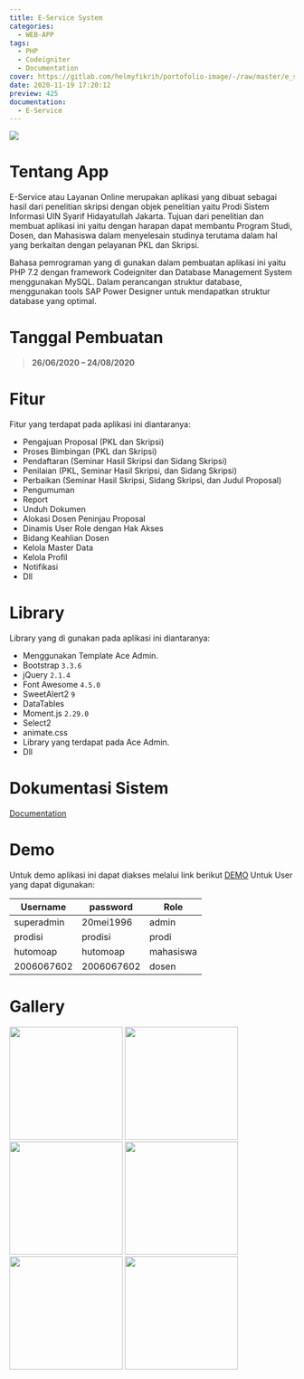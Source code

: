 ```yaml
---
title: E-Service System
categories:
  - WEB-APP
tags:
  - PHP
  - Codeigniter
  - Documentation
cover: https://gitlab.com/helmyfikrih/portofolio-image/-/raw/master/e_service/login.png
date: 2020-11-19 17:20:12
preview: 425
documentation:
  - E-Service
---
```


![](https://gitlab.com/helmyfikrih/portofolio-image/-/raw/master/e_service/login.png)

# Tentang App

E-Service atau Layanan Online merupakan aplikasi yang dibuat sebagai hasil dari penelitian skripsi dengan objek penelitian yaitu Prodi Sistem Informasi UIN Syarif Hidayatullah Jakarta. Tujuan dari penelitian dan membuat aplikasi ini yaitu dengan harapan dapat membantu Program Studi, Dosen, dan Mahasiswa dalam menyelesain studinya terutama dalam hal yang berkaitan dengan pelayanan PKL dan Skripsi.

Bahasa pemrograman yang di gunakan dalam pembuatan aplikasi ini yaitu PHP 7.2 dengan framework Codeigniter dan Database Management System menggunakan MySQL. Dalam perancangan struktur database, menggunakan tools SAP Power Designer untuk mendapatkan struktur database yang optimal.

# Tanggal Pembuatan

> **26/06/2020 – 24/08/2020**

# Fitur

Fitur yang terdapat pada aplikasi ini diantaranya:

- Pengajuan Proposal (PKL dan Skripsi)
- Proses Bimbingan (PKL dan Skripsi)
- Pendaftaran (Seminar Hasil Skripsi dan Sidang Skripsi)
- Penilaian (PKL, Seminar Hasil Skripsi, dan Sidang Skripsi)
- Perbaikan (Seminar Hasil Skripsi, Sidang Skripsi, dan Judul Proposal)
- Pengumuman
- Report
- Unduh Dokumen
- Alokasi Dosen Peninjau Proposal
- Dinamis User Role dengan Hak Akses
- Bidang Keahlian Dosen
- Kelola Master Data
- Kelola Profil
- Notifikasi
- Dll

# Library

Library yang di gunakan pada aplikasi ini diantaranya:

- Menggunakan Template Ace Admin.
- Bootstrap `3.3.6`
- jQuery `2.1.4`
- Font Awesome `4.5.0`
- SweetAlert2 `9`
- DataTables
- Moment.js `2.29.0`
- Select2
- animate.css
- Library yang terdapat pada Ace Admin.
- Dll

# Dokumentasi Sistem

[Documentation](http://app.helmyfikrih.me/e-service/ "Documentation")

# Demo

Untuk demo aplikasi ini dapat diakses melalui link berikut [DEMO](http://ies.rf.gd/ "DEMO")
Untuk User yang dapat digunakan:

| Username   | password   | Role      |
| ---------- | ---------- | --------- |
| superadmin | 20mei1996  | admin     |
| prodisi    | prodisi    | prodi     |
| hutomoap   | hutomoap   | mahasiswa |
| 2006067602 | 2006067602 | dosen     |

# Gallery

<div class="row"><img style="display: static;" src="https://gitlab.com/helmyfikrih/portofolio-image/-/raw/master/e_service/10.png" width="200"/> <img style="display: static;" src="https://gitlab.com/helmyfikrih/portofolio-image/-/raw/master/e_service/9.png" width="200"/> <img style="display: static;" src="https://gitlab.com/helmyfikrih/portofolio-image/-/raw/master/e_service/8.png" width="200"/> <img style="display: static;" src="https://gitlab.com/helmyfikrih/portofolio-image/-/raw/master/e_service/7.png" width="200"/> <img style="display: static;" src="https://gitlab.com/helmyfikrih/portofolio-image/-/raw/master/e_service/6.png" width="200"/> <img style="display: static;" src="https://gitlab.com/helmyfikrih/portofolio-image/-/raw/master/e_service/5.png" width="200"/></div>
